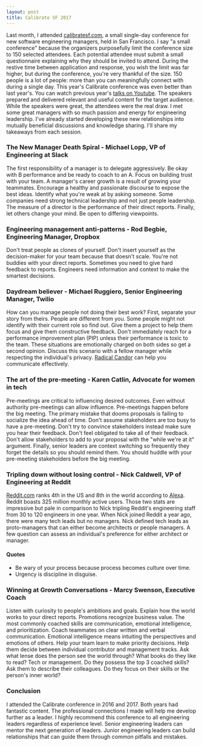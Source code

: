 ```yaml
---
layout: post
title: Calibrate SF 2017
---
```


Last month, I attended [calibratesf.com](http://calibratesf.com/), a small single-day conference for new software engineering managers, held in San Francisco. I say "a small conference" because the organizers purposefully limit the conference size to 150 selected attendees. Each potential attendee must submit a small questionnaire explaining why they should be invited to attend. During the restive time between application and response, you wish the limit was far higher, but during the conference, you're very thankful of the size. 150 people is a lot of people: more than you can meaningfully connect with during a single day. This year's Calibrate conference was even better than last year's. You can watch previous year's [talks on Youtube](https://www.youtube.com/user/sharethrough/playlists). The speakers prepared and delivered relevant and useful content for the target audience. While the speakers were great, the attendees were the real draw. I met some great managers with so much passion and energy for engineering leadership. I've already started developing these new relationships into mutually beneficial discussions and knowledge sharing. I'll share my takeaways from each session.

### The New Manager Death Spiral - Michael Lopp, VP of Engineering at Slack

The first responsibility of a manager is to delegate aggressively. Be okay with B performance and be ready to coach to an A. Focus on building trust with your team. A manager's career growth is a result of growing your teammates. Encourage a healthy and passionate discourse to expose the best ideas. Identify what you're weak at by asking someone. Some companies need strong technical leadership and not just people leadership. The measure of a director is the performance of their direct reports. Finally, let others change your mind. Be open to differing viewpoints.

### Engineering management anti-patterns - Rod Begbie, Engineering Manager, Dropbox

Don't treat people as clones of yourself. Don't insert yourself as the decision-maker for your team because that doesn't scale. You're not buddies with your direct reports. Sometimes you need to give hard feedback to reports. Engineers need information and context to make the smartest decisions.

### Daydream believer - Michael Ruggiero, Senior Engineering Manager, Twilio

How can you manage people not doing their best work? First, separate your story from theirs. People are different from you. Some people might not identify with their current role so find out. Give them a project to help them focus and give them constructive feedback. Don't immediately reach for a performance improvement plan (PIP) unless their performance is toxic to the team. These situations are emotionally charged on both sides so get a second opinion. Discuss this scenario with a fellow manager while respecting the individual's privacy. [Radical Candor](https://www.radicalcandor.com/) can help you communicate effectively.

### The art of the pre-meeting - Karen Catlin, Advocate for women in tech

Pre-meetings are critical to influencing desired outcomes. Even without authority pre-meetings can allow influence. Pre-meetings happen before the big meeting. The primary mistake that dooms proposals is failing to socialize the idea ahead of time. Don't assume stakeholders are too busy to have a pre-meeting. Don't try to convince stakeholders instead make sure you hear their feedback. Don't feel obligated to take all of their feedback. Don't allow stakeholders to add to your proposal with the "while we're at it" argument. Finally, senior leaders are context switching so frequently they forget the details so you should remind them. You should huddle with your pre-meeting stakeholders before the big meeting.

### Tripling down without losing control - Nick Caldwell, VP of Engineering at Reddit

[Reddit.com](https://www.reddit.com/) ranks 4th in the US and 8th in the world according to [Alexa](https://www.alexa.com/topsites). Reddit boasts 325 million monthly active users. Those two stats are impressive but pale in comparison to Nick tripling Reddit's engineering staff from 30 to 120 engineers in one year. When Nick joined Reddit a year ago, there were many tech leads but no managers. Nick defined tech leads as proto-managers that can either become architects or people managers. A few question can assess an individual's preference for either architect or manager.

#### Quotes
* Be wary of your process because process becomes culture over time.
* Urgency is discipline in disguise.

### Winning at Growth Conversations - Marcy Swenson, Executive Coach

Listen with curiosity to people's ambitions and goals. Explain how the world works to your direct reports. Promotions recognize business value. The most commonly coached skills are communication, emotional intelligence, and prioritization. Coach teammates on clear written and verbal communication. Emotional intelligence means intuiting the perspectives and emotions of others. Help your team learn to make priority decisions. Help them decide between individual contributor and management tracks. Ask what lense does the person see the world through? What books do they like to read? Tech or management. Do they possess the top 3 coached skills? Ask them to describe their colleagues. Do they focus on their skills or the person's inner world?

### Conclusion

I attended the Calibrate conference in 2016 and 2017. Both years had fantastic content. The professional connections I made will help me develop further as a leader. I highly recommend this conference to all engineering leaders regardless of experience level. Senior engineering leaders can mentor the next generation of leaders. Junior engineering leaders can build relationships that can guide them through common pitfalls and mistakes.